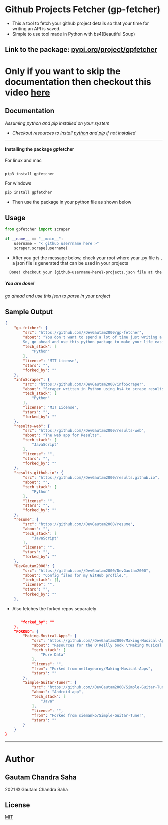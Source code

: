 # Github Projects Fetcher  (gp-fetcher)

- This a tool to fetch your github project details so that your time for writing an API is saved.
- Simple to use tool made in Python with bs4(Beautiful Soup)

## Link to the package: [pypi.org/project/gpfetcher](https://pypi.org/project/gpfetcher/)

# Only if you want to skip the documentation then checkout this video [here](https://www.youtube.com/watch?v=xC6f_aGi8m0)

## Documentation


*Assuming python and pip installed on your system*

- *Checkout resources to install [python](https://www.python.org/downloads/) and [pip](https://packaging.python.org/tutorials/installing-packages/) if not installed*

___
#### Installing the package gpfetcher

For linux and mac
```bash

pip3 install gpfetcher
```


For windows
```bash
pip install gpfetcher 
```


- Then use the package in your python file as shown below 

## Usage

```python
from gpfetcher import scraper

if __name__ == "__main__":
    username = "< github userrname here >"
    scraper.scrape(username)
```

- After you get the message below, check your root where your .py file is , a json file is generated that can be used in your projects

```bash
  Done! checkout your {github-username-here}-projects.json file at the root of this project directory
```
##### You are done!

*go ahead and use this json to parse in your project*


## Sample Output

```json
{
    "gp-fetcher": {
        "src": "https://github.com//DevGautam2000/gp-fetcher",
        "about": "You don't want to spend a lot of time just writing a block of code for fetching your projects from github. 
        So, go ahead and use this python package to make your life easier",
        "tech_stack": [
            "Python"
        ],
        "license": "MIT License",
        "stars": "",
        "forked_by": ""
    },
    "infoScraper": {
        "src": "https://github.com//DevGautam2000/infoScraper",
        "about": "Scraper written in Python using bs4 to scrape results from SMIT results",
        "tech_stack": [
            "Python"
        ],
        "license": "MIT License",
        "stars": "",
        "forked_by": ""
    },
    "results-web": {
        "src": "https://github.com//DevGautam2000/results-web",
        "about": "The web app for Results",
        "tech_stack": [
            "JavaScript"
        ],
        "license": "",
        "stars": "",
        "forked_by": ""
    },
    "results.github.io": {
        "src": "https://github.com//DevGautam2000/results.github.io",
        "about": "",
        "tech_stack": [
            "Python"
        ],
        "license": "",
        "stars": "",
        "forked_by": ""
    },
    "resume": {
        "src": "https://github.com//DevGautam2000/resume",
        "about": "",
        "tech_stack": [
            "JavaScript"
        ],
        "license": "",
        "stars": "",
        "forked_by": ""
    },
    "DevGautam2000": {
        "src": "https://github.com//DevGautam2000/DevGautam2000",
        "about": "Config files for my GitHub profile.",
        "tech_stack": [],
        "license": "",
        "stars": "",
        "forked_by": ""
    },
```

- Also fetches the forked repos separately

```json

       "forked_by": ""
    },
    "FORKED": {
        "Making-Musical-Apps": {
            "src": "https://github.com//DevGautam2000/Making-Musical-Apps",
            "about": "Resources for the O'Reilly book \"Making Musical Apps\"",
            "tech_stack": [
                "Pure Data"
            ],
            "license": "",
            "from": "Forked from nettoyeurny/Making-Musical-Apps",
            "stars": ""
        },
        "Simple-Guitar-Tuner": {
            "src": "https://github.com//DevGautam2000/Simple-Guitar-Tuner",
            "about": "Android app",
            "tech_stack": [
                "Java"
            ],
            "license": "",
            "from": "Forked from siemanko/Simple-Guitar-Tuner",
            "stars": ""
        }
    }
}

```

___
# Author
## Gautam Chandra Saha

2021 &copy; Gautam Chandra Saha
## License

[MIT](https://choosealicense.com/licenses/mit/)

  
